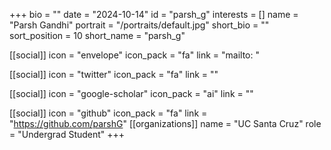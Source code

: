 +++
bio = "" 
date = "2024-10-14" 
id = "parsh_g" 
interests = [] 
name = "Parsh Gandhi" 
portrait = "/portraits/default.jpg" 
short_bio = "" 
sort_position = 10
 short_name = "parsh_g" 

[[social]] 
    icon = "envelope" 
    icon_pack = "fa" 
    link = "mailto: "

 [[social]] 
    icon = "twitter" 
    icon_pack = "fa" 
    link = "" 

[[social]] 
    icon = "google-scholar" 
    icon_pack = "ai" 
    link = "" 

[[social]] 
    icon = "github" 
    icon_pack = "fa" 
    link = "https://github.com/parshG" 
[[organizations]] 
     name = "UC Santa Cruz" 
      role = "Undergrad Student" 
+++
